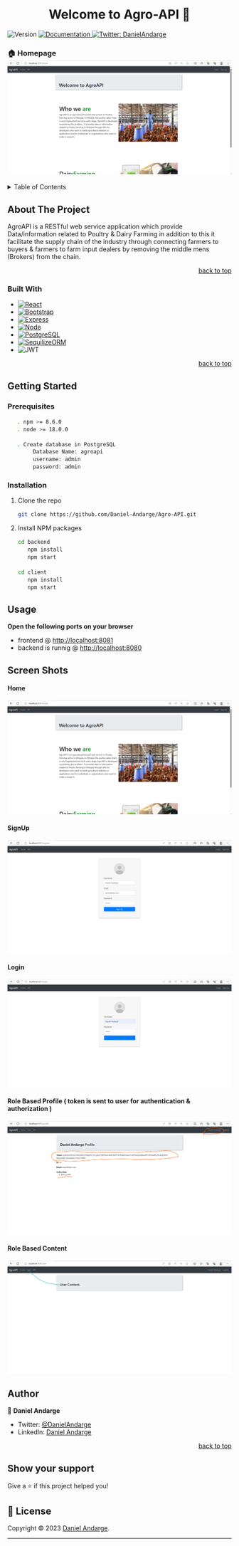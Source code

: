 <h1 align="center">Welcome to Agro-API 👋</h1>
<p>
  <img alt="Version" src="https://img.shields.io/badge/version-1.0-blue.svg?cacheSeconds=2592000" />
  <a href="y" target="_blank">
    <img alt="Documentation" src="https://img.shields.io/badge/documentation-yes-brightgreen.svg" />
  </a>
<!--   <a href="DanielAndarge" target="_blank">
    <img alt="License:" src="https://img.shields.io/badge/License-y-yellow.svg" />
  </a> -->
  <a href="https://twitter.com/DanielAndarge" target="_blank">
    <img alt="Twitter: DanielAndarge" src="https://img.shields.io/twitter/follow/DanielAndarge.svg?style=social" />
  </a>
</p>

### 🏠 Homepage ![Home](images/Home.png?raw=true)

<!-- TABLE OF CONTENTS -->
<details>
  <summary>Table of Contents</summary>
  <ol>
    <li>
      <a href="#about-the-project">About The Project</a>
      <ul>
        <li><a href="#built-with">Built With</a></li>
      </ul>
    </li>
    <li>
      <a href="#getting-started">Getting Started</a>
      <ul>
        <li><a href="#prerequisites">Prerequisites</a></li>
        <li><a href="#installation">Installation</a></li>
      </ul>
    </li>
    <li><a href="#usage">Usage</a></li>
    <li><a href="#Screen Shots">Screen Shots</a></li>
    <li><a href="#Author">Author</a></li>
        <li><a href="#Show your support">Show your support</a></li>
    <li><a href="#license">License</a></li>
  </ol>
</details>

<!-- ABOUT THE PROJECT -->

## About The Project

<!--
### Agro-API -->

AgroAPI is a RESTful web service application which provide Data/information related to Poultry & Dairy Farming in addition to this it facilitate the supply chain of the industry through connecting farmers to buyers & farmers to farm input dealers by removing the middle mens (Brokers) from the chain.

<p align="right"><a href="#readme-top">back to top</a></p>

### Built With

- [![React][React.js]][React-url]
- [![Bootstrap][Bootstrap.com]][Bootstrap-url]
- [![Express][Express.js]][Express-url]
- [![Node][Node.js]][Node-url]
- [![PostgreSQL][PostgreSQL]][PostgreSQL-url]
- [![SequilizeORM][SequilizeORM]][Sequilize-url]
- ![JWT](https://img.shields.io/badge/JWT-black?style=for-the-badge&logo=JSON%20web%20tokens)

<p align="right"><a href="#readme-top">back to top</a></p>

<!--### ✨ [Demo](y) -->

## Getting Started

### Prerequisites

```sh
   . npm >= 8.6.0
   . node >= 18.0.0

   . Create database in PostgreSQL
        Database Name: agroapi
        username: admin
        password: admin
```

### Installation

1. Clone the repo
   ```sh
   git clone https://github.com/Daniel-Andarge/Agro-API.git
   ```
2. Install NPM packages

   ```sh
   cd backend
      npm install
      npm start

   cd client
      npm install
      npm start
   ```

## Usage

**Open the following ports on your browser**

- frontend @ [http://localhost:8081](http://localhost:8081)
- backend is runnig @ [http://localhost:8080](http://localhost:8080)

## Screen Shots

#### Home

![Home](images/Home.png?raw=true)

#### SignUp

![SignUp ](images/signup.png?raw=true)

#### Login

![Login](images/login.png?raw=true)

#### Role Based Profile ( token is sent to user for authentication & authorization )

![Role Based Profile](images/Role_Based_Profile.png?raw=true)

#### Role Based Content

![Role Based Content](images/Role_Based_Content.png?raw=true)

## Author

👤 **Daniel Andarge**

- Twitter: [@DanielAndarge](https://twitter.com/DanielAndarge)
- LinkedIn: [Daniel Andarge](https://www.linkedin.com/in/danielandarge/)

<p align="right"><a href="#readme-top">back to top</a></p>

## Show your support

Give a ⭐️ if this project helped you!

## 📝 License

Copyright © 2023 [Daniel Andarge](https://github.com/Daniel-Andarge).

---

<!-- MARKDOWN LINKS & IMAGES -->

[contributors-shield]: https://img.shields.io/github/contributors/github_username/repo_name.svg?style=for-the-badge
[contributors-url]: https://github.com/github_username/repo_name/graphs/contributors
[forks-shield]: https://img.shields.io/github/forks/github_username/repo_name.svg?style=for-the-badge
[forks-url]: https://github.com/github_username/repo_name/network/members
[stars-shield]: https://img.shields.io/github/stars/github_username/repo_name.svg?style=for-the-badge
[stars-url]: https://github.com/github_username/repo_name/stargazers
[issues-shield]: https://img.shields.io/github/issues/github_username/repo_name.svg?style=for-the-badge
[issues-url]: https://github.com/github_username/repo_name/issues
[license-shield]: https://img.shields.io/github/license/github_username/repo_name.svg?style=for-the-badge
[license-url]: https://github.com/github_username/repo_name/blob/master/LICENSE.txt
[linkedin-shield]: https://img.shields.io/badge/-LinkedIn-black.svg?style=for-the-badge&logo=linkedin&colorB=555
[linkedin-url]: https://linkedin.com/in/linkedin_username
[product-screenshot]: images/screenshot.png
[Express.js]: https://img.shields.io/badge/Express.js-404D59?style=for-the-badge
[Express-url]: https://expressjs.com
[React.js]: https://img.shields.io/badge/React-20232A?style=for-the-badge&logo=react&logoColor=61DAFB
[React-url]: https://reactjs.org/
[Node.js]: https://img.shields.io/badge/Node.js-43853D?style=for-the-badge&logo=node.js&logoColor=white
[Node-url]: nodejs.org
[Bootstrap.com]: https://img.shields.io/badge/Bootstrap-563D7C?style=for-the-badge&logo=bootstrap&logoColor=white
[Bootstrap-url]: https://getbootstrap.com
[PostgreSQL]: https://img.shields.io/badge/PostgreSQL-316192?style=for-the-badge&logo=postgresql&logoColor=white
[PostgreSQL-url]: https://www.postgresql.org
[SequilizeORM]: https://img.shields.io/badge/Sequelize-52B0E7?style=for-the-badge&logo=Sequelize&logoColor=white
[Sequilize-url]: https://sequelize.org
